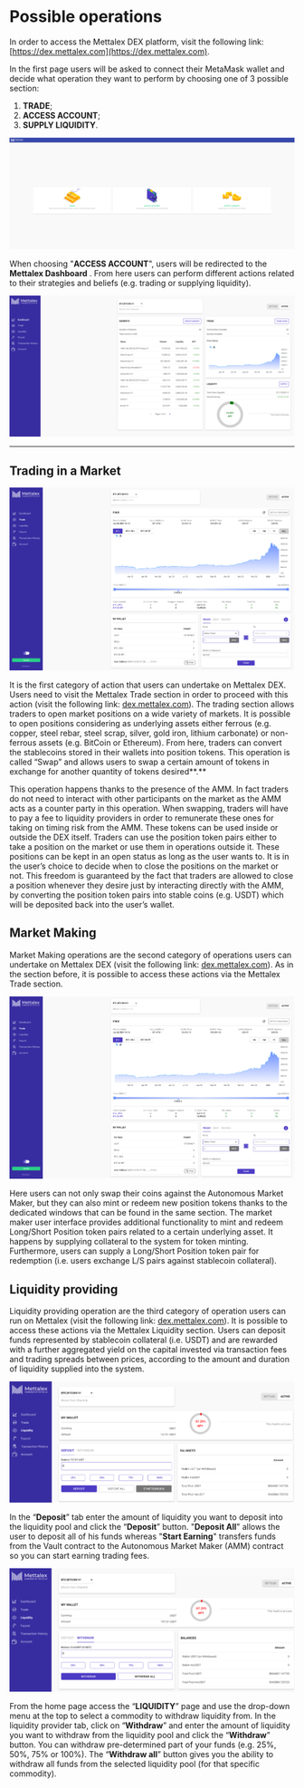 # Possible operations

In order to access the Mettalex DEX platform, visit the following link: [https://dex.mettalex.com](https://dex.mettalex.com).

In the first page users will be asked to connect their MetaMask wallet and decide what operation they want to perform by choosing one of 3 possible section:

1. **TRADE**;
2. **ACCESS ACCOUNT**;
3. **SUPPLY LIQUIDITY**.

![](.gitbook/assets/1.png)

When choosing "**ACCESS ACCOUNT**", users will be redirected to the **Mettalex Dashboard** . From here users can perform different actions related to their strategies and beliefs \(e.g. trading or supplying liquidity\).

![](.gitbook/assets/dashboard.png)

   ****

## **Trading in a Market**

![Mettalex Dashboard](.gitbook/assets/trade%20%281%29.png)

It is the first category of action that users can undertake on Mettalex DEX. Users need to visit the Mettalex Trade section in order to proceed with this action \(visit the following link: [dex.mettalex.com](http://dex.mettalex.com)\). The trading section allows traders to open market positions on a wide variety of  markets. It is possible to open positions considering as underlying assets either ferrous \(e.g. copper, steel rebar, steel scrap, silver, gold iron, lithium carbonate\) or non-ferrous assets \(e.g. BitCoin or Ethereum\). From here, traders can convert the stablecoins stored in their wallets into position tokens. This operation is called “Swap” and allows users to swap a certain amount of tokens in exchange for another quantity of tokens desired**.**

This operation happens thanks to the presence of the AMM. In fact traders do not need to interact with other participants on the market as the AMM acts as a counter party in this operation. When swapping, traders will have to pay a fee to liquidity providers in order to remunerate these ones for taking on timing risk from the AMM.  These tokens can be used inside or outside the DEX itself. Traders can use the position token pairs either to take a position on the market or use them in operations outside it. These positions can be kept in an open status as long as the user wants to. It is in the user’s choice to decide when to close the positions on the market or not. This freedom is guaranteed by the fact that traders are allowed to close a position whenever they desire just by interacting directly with the AMM, by converting the position token pairs into stable  coins \(e.g. USDT\) which will be deposited back into the user’s wallet.

## **Market Making**

Market Making operations are the second category of operations users can undertake on Mettalex DEX \(visit the following link: [dex.mettalex.com](http://dex.mettalex.com)\). As in the section before, it is possible to access these actions via the Mettalex Trade section.

![Mettalex Trade Section](.gitbook/assets/trade%20%281%29.png)

Here users can not only swap their coins against the Autonomous Market Maker, but they can also mint or redeem new position tokens thanks to the dedicated windows that can be found in the same section. The market maker user interface provides additional functionality to mint and redeem Long/Short Position token pairs related to a certain underlying asset. It happens by supplying collateral to the system for token minting. Furthermore, users can supply a Long/Short Position token pair for redemption \(i.e. users exchange L/S pairs against stablecoin collateral\).

## Liquidity providing

Liquidity providing operation are the third category of operation users can run on Mettalex \(visit the following link: [dex.mettalex.com](http://dex.mettalex.com)\). It is possible to access these actions via the Mettalex Liquidity section. Users can deposit funds represented by stablecoin collateral \(i.e. USDT\) and are rewarded with a further aggregated yield on the capital invested via transaction fees and trading spreads between prices, according to the amount and duration of liquidity supplied into the system.

![Mettalex Liquidity Deposit section](.gitbook/assets/deposit.png)

In the “**Deposit**” tab enter the amount of liquidity you want to deposit into the liquidity pool and click the “**Deposit**” button. "**Deposit All**" allows the user to deposit all of his funds whereas "**Start Earning**" transfers funds from the Vault contract to the Autonomous Market Maker \(AMM\) contract so you can start earning trading fees.  

![Mettalex Liquidity Withdraw section](.gitbook/assets/withdraw%20%281%29.png)

From the home page access the “**LIQUIDITY**” page and use the drop-down menu at the top to select a commodity to withdraw liquidity from. In the liquidity provider tab, click on “**Withdraw**” and enter the amount of liquidity you want to withdraw from the liquidity pool and click the “**Withdraw**” button. You can withdraw pre-determined part of your funds \(e.g. 25%, 50%, 75% or 100%\). The “**Withdraw all**” button gives you the ability to withdraw all funds from the selected liquidity pool \(for that specific commodity\).

